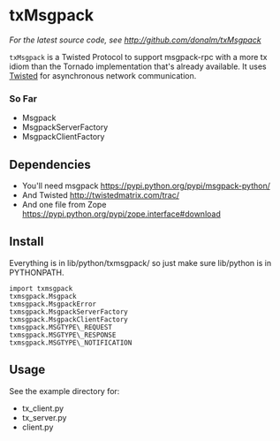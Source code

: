 txMsgpack
=========


*For the latest source code, see <http://github.com/donalm/txMsgpack>*


``txMsgpack`` is a Twisted Protocol to support msgpack-rpc with a more tx
idiom than the Tornado implementation that's already available.
It uses [Twisted](http://twistedmatrix.com) for asynchronous network
communication.

### So Far ###

- Msgpack
- MsgpackServerFactory
- MsgpackClientFactory


Dependencies
------------
- You'll need msgpack    <https://pypi.python.org/pypi/msgpack-python/>
- And Twisted            <http://twistedmatrix.com/trac/>
- And one file from Zope <https://pypi.python.org/pypi/zope.interface#download>


Install
-------
Everything is in lib/python/txmsgpack/ so just make sure <LOCATION>lib/python is in PYTHONPATH.
```
import txmsgpack
txmsgpack.Msgpack
txmsgpack.MsgpackError
txmsgpack.MsgpackServerFactory
txmsgpack.MsgpackClientFactory
txmsgpack.MSGTYPE\_REQUEST
txmsgpack.MSGTYPE\_RESPONSE
txmsgpack.MSGTYPE\_NOTIFICATION
```

Usage
-----

See the example directory for:
- tx\_client.py
- tx\_server.py
- client.py
